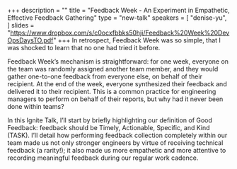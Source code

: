 +++
description = ""
title = "Feedback Week - An Experiment in Empathetic, Effective Feedback Gathering"
type = "new-talk"
speakers = [
        "denise-yu",
]
slides = "https://www.dropbox.com/s/c0ocxfbbks50hji/Feedback%20Week%20DevOpsDaysTO.pdf"
+++
In retrospect, Feedback Week was so simple, that I was shocked to learn that no one had tried it before.

Feedback Week’s mechanism is straightforward: for one week, everyone on the team was randomly assigned another team member, and they would gather one-to-one feedback from everyone else, on behalf of their recipient. At the end of the week, everyone synthesized their feedback and delivered it to their recipient. This is a common practice for engineering managers to perform on behalf of their reports, but why had it never been done within teams?

In this Ignite Talk, I’ll start by briefly highlighting our definition of Good Feedback: feedback should be Timely, Actionable, Specific, and Kind (TASK). I’ll detail how performing feedback collection completely within our team made us not only stronger engineers by virtue of receiving technical feedback (a rarity!); it also made us more empathetic and more attentive to recording meaningful feedback during our regular work cadence.